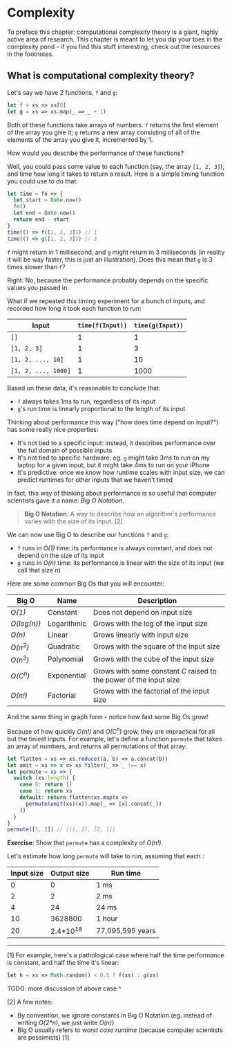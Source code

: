 # Complexity

To preface this chapter: computational complexity theory is a giant, highly active area of research. This chapter is meant to let you dip your toes in the complexity pond - if you find this stuff interesting, check out the resources in the footnotes.

## What is computational complexity theory?

Let's say we have 2 functions, `f` and `g`:

```js
let f = xs => xs[0]
let g = xs => xs.map(_ => _ + 1)
```

Both of these functions take arrays of numbers. `f` returns the first element of the array you give it; `g` returns a new array consisting of all of the elements of the array you give it, incremented by 1.

How would you describe the performance of these functions?

Well, you could pass some value to each function (say, the array `[1, 2, 3]`), and time how long it takes to return a result. Here is a simple timing function you could use to do that:

```js
let time = fn => {
  let start = Date.now()
  fn()
  let end = Date.now()
  return end - start
}
time(() => f([1, 2, 3])) // 1
time(() => g([1, 2, 3])) // 3
```

`f` might return in 1 millisecond, and `g` might return in 3 milliseconds (in reality it will be way faster, this is just an illustration). Does this mean that `g` is 3 times slower than `f`?

Right: No, because the performance probably depends on the specific values you passed in.

What if we repeated this timing experiment for a bunch of inputs, and recorded how long it took each function to run:

| Input             | `time(f(Input))`  | `time(g(Input))`  |
|-------------------|-------------------|-------------------|
| `[]`              | 1                 | 1                 |
| `[1, 2, 3]`       | 1                 | 3                 |
| `[1, 2, ..., 10]` | 1                 | 10                |
| `[1, 2, ..., 1000]` | 1               | 1000              |

Based on these data, it's reasonable to conclude that:

- `f` always takes 1ms to run, regardless of its input
- `g`'s run time is linearly proportional to the length of its input

Thinking about performance this way ("how does time depend on input?") has some really nice properties:

- It's not tied to a specific input: instead, it describes performance over the full domain of possible inputs
- It's not tied to specific hardware: eg. `g` might take 3ms to run on my laptop for a given input, but it might take 4ms to run on your iPhone
- It's predictive: once we know how runtime scales with input size, we can predict runtimes for other inputs that we haven't timed

In fact, this way of thinking about performance is so useful that computer scientists gave it a name: *Big O Notation*.

> **Big O Notation**: A way to describe how an algorithm's performance varies with the size of its input. [2]

We can now use Big O to describe our functions `f` and `g`:

- `f` runs in *O(1)* time: its performance is always constant, and does not depend on the size of its input
- `g` runs in *O(n)* time: its performance is linear with the size of its input (we call that size *n*)

Here are some common Big Os that you will encounter:

| Big O   | Name          | Description                   |
|---------|---------------|-------------------------------|
| *O(1)*  | Constant      | Does not depend on input size |
| *O(log(n))* | Logarithmic | Grows with the log of the input size
| *O(n)*  | Linear        | Grows linearly with input size
| *O(n*<sup>*2*</sup>*)*  | Quadratic | Grows with the square of the input size
| *O(n*<sup>*3*</sup>*)*  | Polynomial | Grows with the cube of the input size
| *O(C*<sup>*n*</sup>*)*  | Exponential | Grows with some constant *C* raised to the power of the input size
| *O(n!)* | Factorial     | Grows with the factorial of the input size |

And the same thing in graph form - notice how fast some Big Os grow!

<!--![](illustrations/Complexity-Graph.svg)-->

Because of how quickly *O(n!)* and *O(C*<sup>*n*</sup>*)* grow, they are impractical for all but the tiniest inputs. For example, let's define a function `permute` that takes an array of numbers, and returns all permutations of that array:

```js
let flatten = xs => xs.reduce((a, b) => a.concat(b))
let omit = xs => x => xs.filter(_ => _ !== x)
let permute = xs => {
  switch (xs.length) {
    case 0: return []
    case 1: return xs
    default: return flatten(xs.map(x =>
      permute(omit(xs)(x)).map(_ => [x].concat(_))
    ))
  }
}
permute([1, 2]) // [[1, 2], [2, 1]]
```

**Exercise**: Show that `permute` has a complexity of *O(n!)*.

Let's estimate how long `permute` will take to run, assuming that each :

| Input size    | Output size    | Run time      |
|---------------|----------------|---------------|
| 0             | 0              | 1 ms          |
| 2             | 2              | 2 ms          |
| 4             | 24             | 24 ms         |
| 10            | 3628800        | 1 hour        |
| 20            | 2.4*10<sup>18</sup> | 77,095,595 years |

-------------------

[1] For example, here's a pathological case where half the time performance is constant, and half the time it's linear:

```js
let h = xs => Math.random() < 0.5 ? f(xs) : g(xs)
```

TODO: more discussion of above case ^

[2] A few notes:

- By convention, we ignore constants in Big O Notation (eg. instead of writing *O(2\*n)*, we just write *O(n)*)
- Big O usually refers to *worst case runtime* (because computer scientists are pessimists) [1]